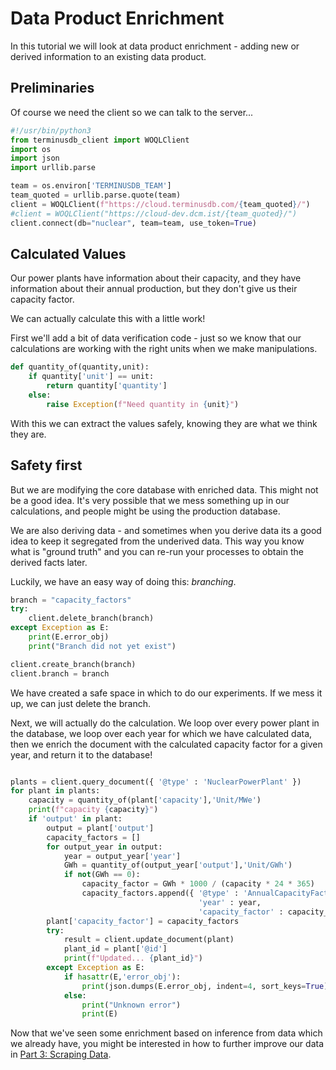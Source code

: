 # Data Product Enrichment

In this tutorial we will look at data product enrichment - adding new
or derived information to an existing data product.

## Preliminaries

Of course we need the client so we can talk to the server...

```python
#!/usr/bin/python3
from terminusdb_client import WOQLClient
import os
import json
import urllib.parse

team = os.environ['TERMINUSDB_TEAM']
team_quoted = urllib.parse.quote(team)
client = WOQLClient(f"https://cloud.terminusdb.com/{team_quoted}/")
#client = WOQLClient("https://cloud-dev.dcm.ist/{team_quoted}/")
client.connect(db="nuclear", team=team, use_token=True)
```

## Calculated Values

Our power plants have information about their capacity, and they have
information about their annual production, but they don't give us
their capacity factor.

We can actually calculate this with a little work!

First we'll add a bit of data verification code - just so we know that
our calculations are working with the right units when we make manipulations.

```python
def quantity_of(quantity,unit):
    if quantity['unit'] == unit:
        return quantity['quantity']
    else:
        raise Exception(f"Need quantity in {unit}")
```

With this we can extract the values safely, knowing they are what we
think they are.

## Safety first

But we are modifying the core database with enriched data. This might
not be a good idea. It's very possible that we mess something up in
our calculations, and people might be using the production database.

We are also deriving data - and sometimes when you derive data its a
good idea to keep it segregated from the underived data. This way you
know what is "ground truth" and you can re-run your processes to
obtain the derived facts later.

Luckily, we have an easy way of doing this: *branching*.

```python
branch = "capacity_factors"
try:
    client.delete_branch(branch)
except Exception as E:
    print(E.error_obj)
    print("Branch did not yet exist")

client.create_branch(branch)
client.branch = branch
```

We have created a safe space in which to do our experiments. If we
mess it up, we can just delete the branch.

Next, we will actually do the calculation. We loop over every power
plant in the database, we loop over each year for which we have
calculated data, then we enrich the document with the calculated
capacity factor for a given year, and return it to the database!

```python

plants = client.query_document({ '@type' : 'NuclearPowerPlant' })
for plant in plants:
    capacity = quantity_of(plant['capacity'],'Unit/MWe')
    print(f"capacity {capacity}")
    if 'output' in plant:
        output = plant['output']
        capacity_factors = []
        for output_year in output:
            year = output_year['year']
            GWh = quantity_of(output_year['output'],'Unit/GWh')
            if not(GWh == 0):
                capacity_factor = GWh * 1000 / (capacity * 24 * 365)
                capacity_factors.append({ '@type' : 'AnnualCapacityFactor',
                                          'year' : year,
                                          'capacity_factor' : capacity_factor })
        plant['capacity_factor'] = capacity_factors
        try:
            result = client.update_document(plant)
            plant_id = plant['@id']
            print(f"Updated... {plant_id}")
        except Exception as E:
            if hasattr(E,'error_obj'):
                print(json.dumps(E.error_obj, indent=4, sort_keys=True))
            else:
                print("Unknown error")
                print(E)

```

Now that we've seen some enrichment based on inference from data which
we already have, you might be interested in how to further improve our
data in [Part 3: Scraping Data](./scraping.md).
